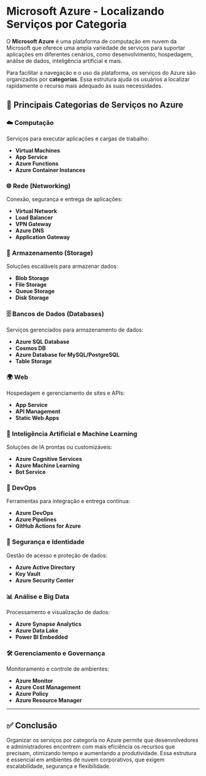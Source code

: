 # Microsoft Azure - Localizando Serviços por Categoria

O **Microsoft Azure** é uma plataforma de computação em nuvem da Microsoft que oferece uma ampla variedade de serviços para suportar aplicações em diferentes cenários, como desenvolvimento, hospedagem, análise de dados, inteligência artificial e mais.

Para facilitar a navegação e o uso da plataforma, os serviços do Azure são organizados por **categorias**. Essa estrutura ajuda os usuários a localizar rapidamente o recurso mais adequado às suas necessidades.

## 🔹 Principais Categorias de Serviços no Azure

### ☁️ Computação
Serviços para executar aplicações e cargas de trabalho:
- **Virtual Machines**
- **App Service**
- **Azure Functions**
- **Azure Container Instances**

### 🌐 Rede (Networking)
Conexão, segurança e entrega de aplicações:
- **Virtual Network**
- **Load Balancer**
- **VPN Gateway**
- **Azure DNS**
- **Application Gateway**

### 💾 Armazenamento (Storage)
Soluções escaláveis para armazenar dados:
- **Blob Storage**
- **File Storage**
- **Queue Storage**
- **Disk Storage**

### 🗄️ Bancos de Dados (Databases)
Serviços gerenciados para armazenamento de dados:
- **Azure SQL Database**
- **Cosmos DB**
- **Azure Database for MySQL/PostgreSQL**
- **Table Storage**

### 🌍 Web
Hospedagem e gerenciamento de sites e APIs:
- **App Service**
- **API Management**
- **Static Web Apps**

### 🤖 Inteligência Artificial e Machine Learning
Soluções de IA prontas ou customizáveis:
- **Azure Cognitive Services**
- **Azure Machine Learning**
- **Bot Service**

### 🔧 DevOps
Ferramentas para integração e entrega contínua:
- **Azure DevOps**
- **Azure Pipelines**
- **GitHub Actions for Azure**

### 🔐 Segurança e Identidade
Gestão de acesso e proteção de dados:
- **Azure Active Directory**
- **Key Vault**
- **Azure Security Center**

### 📊 Análise e Big Data
Processamento e visualização de dados:
- **Azure Synapse Analytics**
- **Azure Data Lake**
- **Power BI Embedded**

### 🛠️ Gerenciamento e Governança
Monitoramento e controle de ambientes:
- **Azure Monitor**
- **Azure Cost Management**
- **Azure Policy**
- **Azure Resource Manager**

---

## ✅ Conclusão

Organizar os serviços por categoria no Azure permite que desenvolvedores e administradores encontrem com mais eficiência os recursos que precisam, otimizando tempo e aumentando a produtividade. Essa estrutura é essencial em ambientes de nuvem corporativos, que exigem escalabilidade, segurança e flexibilidade.

